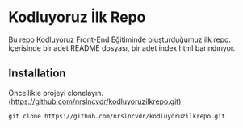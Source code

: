 # Kodluyoruz İlk Repo
Bu repo [Kodluyoruz](https://www.kodluyoruz.org/) Front-End Eğitiminde oluşturduğumuz ilk repo. İçerisinde bir adet README dosyası, bir adet index.html barındırıyor.

## Installation

Öncellikle projeyi clonelayın.(https://github.com/nrslncvdr/kodluyoruzilkrepo.git)

```
git clone https://github.com/nrslncvdr/kodluyoruzilkrepo.git
```